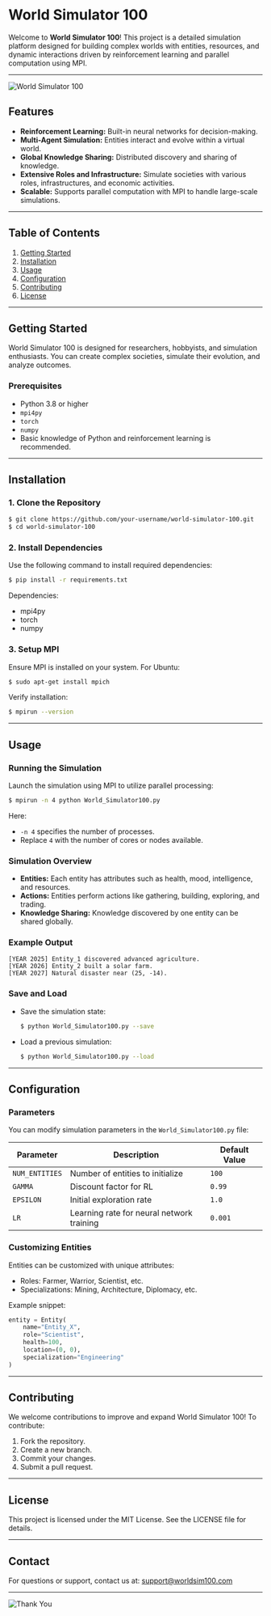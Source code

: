 # World Simulator 100

Welcome to **World Simulator 100**! This project is a detailed simulation platform designed for building complex worlds with entities, resources, and dynamic interactions driven by reinforcement learning and parallel computation using MPI.

---

![World Simulator 100](https://via.placeholder.com/800x400?text=World+Simulator+100+Banner)

## Features

- **Reinforcement Learning:** Built-in neural networks for decision-making.
- **Multi-Agent Simulation:** Entities interact and evolve within a virtual world.
- **Global Knowledge Sharing:** Distributed discovery and sharing of knowledge.
- **Extensive Roles and Infrastructure:** Simulate societies with various roles, infrastructures, and economic activities.
- **Scalable:** Supports parallel computation with MPI to handle large-scale simulations.

---

## Table of Contents

1. [Getting Started](#getting-started)
2. [Installation](#installation)
3. [Usage](#usage)
4. [Configuration](#configuration)
5. [Contributing](#contributing)
6. [License](#license)

---

## Getting Started

World Simulator 100 is designed for researchers, hobbyists, and simulation enthusiasts. You can create complex societies, simulate their evolution, and analyze outcomes.

### Prerequisites

- Python 3.8 or higher
- `mpi4py`
- `torch`
- `numpy`
- Basic knowledge of Python and reinforcement learning is recommended.

---

## Installation

### 1. Clone the Repository

```bash
$ git clone https://github.com/your-username/world-simulator-100.git
$ cd world-simulator-100
```

### 2. Install Dependencies

Use the following command to install required dependencies:

```bash
$ pip install -r requirements.txt
```

Dependencies:
- mpi4py
- torch
- numpy

### 3. Setup MPI

Ensure MPI is installed on your system. For Ubuntu:

```bash
$ sudo apt-get install mpich
```

Verify installation:

```bash
$ mpirun --version
```

---

## Usage

### Running the Simulation

Launch the simulation using MPI to utilize parallel processing:

```bash
$ mpirun -n 4 python World_Simulator100.py
```

Here:
- `-n 4` specifies the number of processes.
- Replace `4` with the number of cores or nodes available.

### Simulation Overview

- **Entities:** Each entity has attributes such as health, mood, intelligence, and resources.
- **Actions:** Entities perform actions like gathering, building, exploring, and trading.
- **Knowledge Sharing:** Knowledge discovered by one entity can be shared globally.

### Example Output

```plaintext
[YEAR 2025] Entity_1 discovered advanced agriculture.
[YEAR 2026] Entity_2 built a solar farm.
[YEAR 2027] Natural disaster near (25, -14).
```

### Save and Load

- Save the simulation state:
  ```bash
  $ python World_Simulator100.py --save
  ```
- Load a previous simulation:
  ```bash
  $ python World_Simulator100.py --load
  ```

---

## Configuration

### Parameters

You can modify simulation parameters in the `World_Simulator100.py` file:

| Parameter      | Description                                | Default Value |
|----------------|--------------------------------------------|---------------|
| `NUM_ENTITIES` | Number of entities to initialize           | `100`         |
| `GAMMA`        | Discount factor for RL                     | `0.99`        |
| `EPSILON`      | Initial exploration rate                   | `1.0`         |
| `LR`           | Learning rate for neural network training  | `0.001`       |

### Customizing Entities

Entities can be customized with unique attributes:
- Roles: Farmer, Warrior, Scientist, etc.
- Specializations: Mining, Architecture, Diplomacy, etc.

Example snippet:

```python
entity = Entity(
    name="Entity_X",
    role="Scientist",
    health=100,
    location=(0, 0),
    specialization="Engineering"
)
```

---

## Contributing

We welcome contributions to improve and expand World Simulator 100! To contribute:

1. Fork the repository.
2. Create a new branch.
3. Commit your changes.
4. Submit a pull request.

---

## License

This project is licensed under the MIT License. See the LICENSE file for details.

---

## Contact

For questions or support, contact us at: [support@worldsim100.com](mailto:support@worldsim100.com)

---

![Thank You](https://via.placeholder.com/600x150?text=Thank+You+for+Using+World+Simulator+100)
